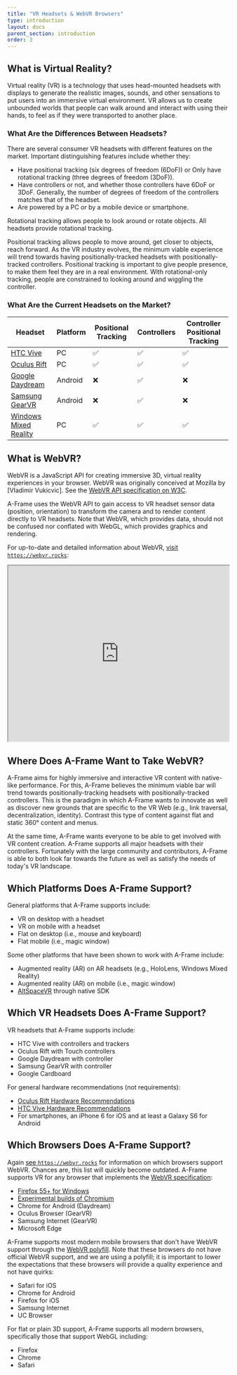 ```yaml
---
title: "VR Headsets & WebVR Browsers"
type: introduction
layout: docs
parent_section: introduction
order: 3
---
```


[w3c]: https://w3c.github.io/webvr/

<!--toc-->

## What is Virtual Reality?

Virtual reality (VR) is a technology that uses head-mounted headsets with
displays to generate the realistic images, sounds, and other sensations to put
users into an immersive virtual environment. VR allows us to create unbounded
worlds that people can walk around and interact with using their hands, to feel
as if they were transported to another place.

### What Are the Differences Between Headsets?

There are several consumer VR headsets with different features on the market.
Important distinguishing features include whether they:

- Have positional tracking (six degrees of freedom (6DoF)) or
  Only have rotational tracking (three degrees of freedom (3DoF)).
- Have controllers or not, and whether those controllers have 6DoF
  or 3DoF. Generally, the number of degrees of freedom of the controllers
  matches that of the headset.
- Are powered by a PC or by a mobile device or smartphone.

Rotational tracking allows people to look around or rotate objects. All
headsets provide rotational tracking.

Positional tracking allows people to move around, get closer to objects, reach
forward. As the VR industry evolves, the minimum viable experience will trend
towards having positionally-tracked headsets with positionally-tracked
controllers. Positional tracking is important to give people presence, to make
them feel they are in a real environment. With rotational-only tracking, people
are constrained to looking around and wiggling the controller.

### What Are the Current Headsets on the Market?

[HTC Vive]: https://www.vive.com/
[Oculus Rift]: https://www.oculus.com/rift/
[Google Daydream]: https://vr.google.com/daydream/
[Samsung GearVR]: http://www.samsung.com/global/galaxy/gear-vr/
[Windows Mixed Reality]: https://developer.microsoft.com/en-us/windows/mixed-reality/

| Headset                 | Platform | Positional Tracking | Controllers        | Controller Positional Tracking |
|-------------------------|----------|---------------------|--------------------|---------------------------------|
| [HTC Vive]              | PC       | :white_check_mark:  | :white_check_mark: | :white_check_mark:              |
| [Oculus Rift]           | PC       | :white_check_mark:  | :white_check_mark: | :white_check_mark:              |
| [Google Daydream]       | Android  | :x:                 | :white_check_mark: | :x:                             |
| [Samsung GearVR]        | Android  | :x:                 | :white_check_mark: | :x:                             |
| [Windows Mixed Reality] | PC       | :white_check_mark:  | :white_check_mark: | :white_check_mark:              |

## What is WebVR?

[vlad]: https://en.wikipedia.org/wiki/Vladimir_Vuki%C4%87evi%C4%87

WebVR is a JavaScript API for creating immersive 3D, virtual reality
experiences in your browser. WebVR was originally conceived at Mozilla by
[Vladimir Vukicvic]. See the [WebVR API specification on
W3C][w3c].

A-Frame uses the WebVR API to gain access to VR headset sensor data (position,
orientation) to transform the camera and to render content directly to VR
headsets. Note that WebVR, which provides data, should not be confused nor
conflated with WebGL, which provides graphics and rendering.

For up-to-date and detailed information about WebVR, [visit
`https://webvr.rocks`](https://webvr.rocks):

<iframe src="https://webvr.rocks" height="400px" width="100%"></iframe>

## Where Does A-Frame Want to Take WebVR?

A-Frame aims for highly immersive and interactive VR content with native-like
performance. For this, A-Frame believes the minimum viable bar will trend
towards positionally-tracking headsets with positionally-tracked controllers.
This is the paradigm in which A-Frame wants to innovate as well as discover new
grounds that are specific to the VR Web (e.g., link traversal,
decentralization, identity). Contrast this type of content against flat and
static 360&deg; content and menus.

At the same time, A-Frame wants everyone to be able to get involved with VR
content creation. A-Frame supports all major headsets with their controllers.
Fortunately with the large community and contributors, A-Frame is able to both
look far towards the future as well as satisfy the needs of today's VR
landscape.

## Which Platforms Does A-Frame Support?

General platforms that A-Frame supports include:

- VR on desktop with a headset
- VR on mobile with a headset
- Flat on desktop (i.e., mouse and keyboard)
- Flat mobile (i.e., magic window)

[alt]: https://altvr.com/

Some other platforms that have been shown to work with A-Frame include:

- Augmented reality (AR) on AR headsets (e.g., HoloLens, Windows Mixed Reality)
- Augmented reality (AR) on mobile (i.e., magic window)
- [AltSpaceVR][alt] through native SDK

## Which VR Headsets Does A-Frame Support?

VR headsets that A-Frame supports include:

- HTC Vive with controllers and trackers
- Oculus Rift with Touch controllers
- Google Daydream with controller
- Samsung GearVR with controller
- Google Cardboard

For general hardware recommendations (not requirements):

- [Oculus Rift Hardware Recommendations](https://www.oculus.com/en-us/oculus-ready-pcs/)
- [HTC Vive Hardware Recommendations](https://www.vive.com/us/ready/)
- For smartphones, an iPhone 6 for iOS and at least a Galaxy S6 for Android

## Which Browsers Does A-Frame Support?

Again [see `https://webvr.rocks`](https://webvr.rocks) for information on which
browsers support WebVR. Chances are, this list will quickly become outdated.
A-Frame supports VR for any browser that implements the [WebVR
specification][w3c]:

- [Firefox 55+ for Windows](https://www.mozilla.org/en-US/firefox/desktop/)
- [Experimental builds of Chromium](https://webvr.info/get-chrome/)
- Chrome for Android (Daydream)
- Oculus Browser (GearVR)
- Samsung Internet (GearVR)
- Microsoft Edge

[webvrpolyfill]: https://github.com/googlevr/webvr-polyfill

A-Frame supports most modern mobile browsers that don't have WebVR support
through the [WebVR polyfill][webvrpolyfill]. Note that these browsers do not
have official WebVR support, and we are using a polyfill; it is important to
lower the expectations that these browsers will provide a quality experience
and not have quirks:

- Safari for iOS
- Chrome for Android
- Firefox for iOS
- Samsung Internet
- UC Browser

For flat or plain 3D support, A-Frame supports all modern browsers,
specifically those that support WebGL including:

- Firefox
- Chrome
- Safari
